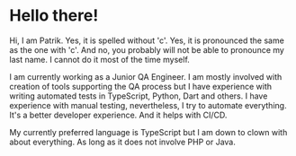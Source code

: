 # Hello there!

Hi, I am Patrik. Yes, it is spelled without 'c'. Yes, it is pronounced the same as the one with 'c'. And no, you probably will not be able to pronounce my last name. I cannot do it most of the time myself.

I am currently working as a Junior QA Engineer. I am mostly involved with creation of tools supporting the QA process but I have experience with writing automated tests in TypeScript, Python, Dart and others. I have experience with manual testing, nevertheless, I try to automate everything. It's a better developer experience. And it helps with CI/CD.

My currently preferred language is TypeScript but I am down to clown with about everything. As long as it does not involve PHP or Java.
